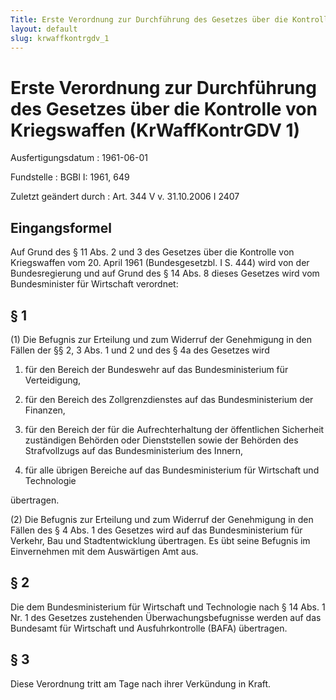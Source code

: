 ```yaml
---
Title: Erste Verordnung zur Durchführung des Gesetzes über die Kontrolle von Kriegswaffen
layout: default
slug: krwaffkontrgdv_1
---
```


# Erste Verordnung zur Durchführung des Gesetzes über die Kontrolle von Kriegswaffen (KrWaffKontrGDV 1)

Ausfertigungsdatum
:   1961-06-01

Fundstelle
:   BGBl I: 1961, 649

Zuletzt geändert durch
:   Art. 344 V v. 31.10.2006 I 2407


## Eingangsformel

Auf Grund des § 11 Abs. 2 und 3 des Gesetzes über die Kontrolle von
Kriegswaffen vom 20. April 1961 (Bundesgesetzbl. I S. 444) wird von
der Bundesregierung
und auf Grund des § 14 Abs. 8 dieses Gesetzes wird vom Bundesminister
für Wirtschaft
verordnet:


## § 1

(1) Die Befugnis zur Erteilung und zum Widerruf der Genehmigung in den
Fällen der §§ 2, 3 Abs. 1 und 2 und des § 4a des Gesetzes wird

1.  für den Bereich der Bundeswehr auf das Bundesministerium
    für                    Verteidigung,


2.  für den Bereich des Zollgrenzdienstes auf das Bundesministerium der
    Finanzen,


3.  für den Bereich der für die Aufrechterhaltung der öffentlichen
    Sicherheit zuständigen Behörden oder Dienststellen sowie der Behörden
    des Strafvollzugs auf das Bundesministerium des Innern,


4.  für alle übrigen Bereiche auf das Bundesministerium für Wirtschaft und
    Technologie



übertragen.

(2) Die Befugnis zur Erteilung und zum Widerruf der Genehmigung in den
Fällen des § 4 Abs. 1 des Gesetzes wird auf das Bundesministerium für
Verkehr, Bau und Stadtentwicklung übertragen. Es übt seine Befugnis im
Einvernehmen mit dem Auswärtigen Amt aus.


## § 2

Die dem Bundesministerium für Wirtschaft und Technologie nach § 14
Abs. 1 Nr. 1 des Gesetzes zustehenden Überwachungsbefugnisse werden
auf das Bundesamt für Wirtschaft und Ausfuhrkontrolle (BAFA)
übertragen.


## § 3

Diese Verordnung tritt am Tage nach ihrer Verkündung in Kraft.

